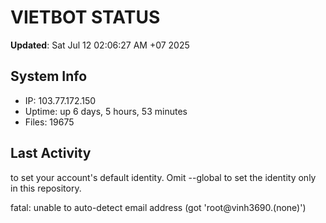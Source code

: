 # VIETBOT STATUS
**Updated**: Sat Jul 12 02:06:27 AM +07 2025

## System Info
- IP: 103.77.172.150
- Uptime: up 6 days, 5 hours, 53 minutes
- Files: 19675

## Last Activity

to set your account's default identity.
Omit --global to set the identity only in this repository.

fatal: unable to auto-detect email address (got 'root@vinh3690.(none)')
